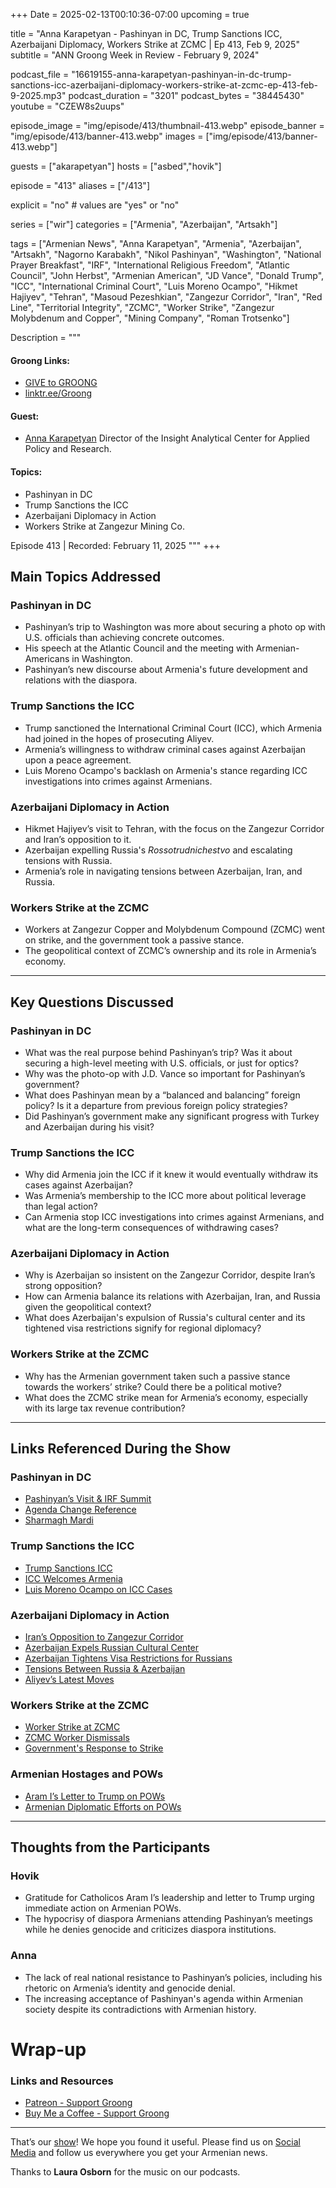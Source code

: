 +++
Date = 2025-02-13T00:10:36-07:00
upcoming = true

title = "Anna Karapetyan - Pashinyan in DC, Trump Sanctions ICC, Azerbaijani Diplomacy, Workers Strike at ZCMC | Ep 413, Feb 9, 2025"
subtitle = "ANN Groong Week in Review - February 9, 2024"

podcast_file = "16619155-anna-karapetyan-pashinyan-in-dc-trump-sanctions-icc-azerbaijani-diplomacy-workers-strike-at-zcmc-ep-413-feb-9-2025.mp3"
podcast_duration = "3201"
podcast_bytes = "38445430"
youtube = "CZEW8s2uups"

episode_image = "img/episode/413/thumbnail-413.webp"
episode_banner = "img/episode/413/banner-413.webp"
images = ["img/episode/413/banner-413.webp"]

guests = ["akarapetyan"]
hosts = ["asbed","hovik"]

episode = "413"
aliases = ["/413"]

explicit = "no" # values are "yes" or "no"

series = ["wir"]
categories = ["Armenia", "Azerbaijan", "Artsakh"]

tags = ["Armenian News", "Anna Karapetyan", "Armenia", "Azerbaijan", "Artsakh", "Nagorno Karabakh", "Nikol Pashinyan", "Washington", "National Prayer Breakfast", "IRF", "International Religious Freedom", "Atlantic Council", "John Herbst", "Armenian American", "JD Vance", "Donald Trump", "ICC", "International Criminal Court", "Luis Moreno Ocampo", "Hikmet Hajiyev", "Tehran", "Masoud Pezeshkian", "Zangezur Corridor", "Iran", "Red Line", "Territorial Integrity", "ZCMC", "Worker Strike", "Zangezur Molybdenum and Copper", "Mining Company", "Roman Trotsenko"]


Description = """

#### Groong Links:
* [GIVE to GROONG](https://podcasts.groong.org/donate)
* [linktr.ee/Groong](https://linktr.ee/groong)

#### Guest:
* [Anna Karapetyan](/guest/akarapetyan) Director of the Insight Analytical Center for Applied Policy and Research.

#### Topics:
* Pashinyan in DC
* Trump Sanctions the ICC
* Azerbaijani Diplomacy in Action
* Workers Strike at Zangezur Mining Co.

Episode 413 | Recorded: February 11, 2025
"""
+++

## **Main Topics Addressed**  

### **Pashinyan in DC**  
- Pashinyan’s trip to Washington was more about securing a photo op with U.S. officials than achieving concrete outcomes.  
- His speech at the Atlantic Council and the meeting with Armenian-Americans in Washington.  
- Pashinyan’s new discourse about Armenia's future development and relations with the diaspora.  

### **Trump Sanctions the ICC**  
- Trump sanctioned the International Criminal Court (ICC), which Armenia had joined in the hopes of prosecuting Aliyev.  
- Armenia’s willingness to withdraw criminal cases against Azerbaijan upon a peace agreement.  
- Luis Moreno Ocampo's backlash on Armenia's stance regarding ICC investigations into crimes against Armenians.  

### **Azerbaijani Diplomacy in Action**  
- Hikmet Hajiyev’s visit to Tehran, with the focus on the Zangezur Corridor and Iran’s opposition to it.  
- Azerbaijan expelling Russia's *Rossotrudnichestvo* and escalating tensions with Russia.  
- Armenia’s role in navigating tensions between Azerbaijan, Iran, and Russia.  

### **Workers Strike at the ZCMC**  
- Workers at Zangezur Copper and Molybdenum Compound (ZCMC) went on strike, and the government took a passive stance.  
- The geopolitical context of ZCMC’s ownership and its role in Armenia’s economy.  

---

## **Key Questions Discussed**  

### **Pashinyan in DC**  
- What was the real purpose behind Pashinyan’s trip? Was it about securing a high-level meeting with U.S. officials, or just for optics?  
- Why was the photo-op with J.D. Vance so important for Pashinyan’s government?  
- What does Pashinyan mean by a “balanced and balancing” foreign policy? Is it a departure from previous foreign policy strategies?  
- Did Pashinyan’s government make any significant progress with Turkey and Azerbaijan during his visit?  

### **Trump Sanctions the ICC**  
- Why did Armenia join the ICC if it knew it would eventually withdraw its cases against Azerbaijan?  
- Was Armenia’s membership to the ICC more about political leverage than legal action?  
- Can Armenia stop ICC investigations into crimes against Armenians, and what are the long-term consequences of withdrawing cases?  

### **Azerbaijani Diplomacy in Action**  
- Why is Azerbaijan so insistent on the Zangezur Corridor, despite Iran’s strong opposition?  
- How can Armenia balance its relations with Azerbaijan, Iran, and Russia given the geopolitical context?  
- What does Azerbaijan's expulsion of Russia's cultural center and its tightened visa restrictions signify for regional diplomacy?  

### **Workers Strike at the ZCMC**  
- Why has the Armenian government taken such a passive stance towards the workers’ strike? Could there be a political motive?  
- What does the ZCMC strike mean for Armenia’s economy, especially with its large tax revenue contribution?  

---

## **Links Referenced During the Show**  

### **Pashinyan in DC**  
- [Pashinyan’s Visit & IRF Summit](https://verelq.am/hy/node/156254)  
- [Agenda Change Reference](https://x.com/HovikYerevan/status/1887542072841757012)  
- [Sharmagh Mardi](https://www.cftjustice.org/warrior-of-the-month-sharmagh-mardi/)  

### **Trump Sanctions the ICC**  
- [Trump Sanctions ICC](https://www.bbc.com/news/articles/cx2p19l24g2o)  
- [ICC Welcomes Armenia](https://www.icc-cpi.int/news/international-criminal-court-welcomes-armenia-new-state-party)  
- [Luis Moreno Ocampo on ICC Cases](https://en.armradio.am/2025/02/06/armenia-cannot-stop-investigation-of-crimes-against-armenians-at-icc-ocampo/)  

### **Azerbaijani Diplomacy in Action**  
- [Iran’s Opposition to Zangezur Corridor](https://asbarez.com/so-called-zangezur-corridor-is-detrimental-for-both-iran-and-armenia-tehran-says/)  
- [Azerbaijan Expels Russian Cultural Center](https://www.azatutyun.am/a/33302830.html)  
- [Azerbaijan Tightens Visa Restrictions for Russians](https://www.azatutyun.am/a/33301672.html)  
- [Tensions Between Russia & Azerbaijan](https://news.am/eng/news/865090.html)  
- [Aliyev’s Latest Moves](https://www.azatutyun.am/a/33305534.html)  

### **Workers Strike at the ZCMC**  
- [Worker Strike at ZCMC](https://www.azatutyun.am/a/33307193.html)  
- [ZCMC Worker Dismissals](https://www.azatutyun.am/a/33305534.html)  
- [Government's Response to Strike](https://www.azatutyun.am/a/33301672.html)  

### **Armenian Hostages and POWs**  
- [Aram I’s Letter to Trump on POWs](https://168.am/2025/02/07/2164882.html)  
- [Armenian Diplomatic Efforts on POWs](https://www.armenpress.am/en/article/1211516.html)  

---

## **Thoughts from the Participants**  

### **Hovik**  
- Gratitude for Catholicos Aram I’s leadership and letter to Trump urging immediate action on Armenian POWs.  
- The hypocrisy of diaspora Armenians attending Pashinyan’s meetings while he denies genocide and criticizes diaspora institutions.  

### **Anna**  
- The lack of real national resistance to Pashinyan’s policies, including his rhetoric on Armenia’s identity and genocide denial.  
- The increasing acceptance of Pashinyan's agenda within Armenian society despite its contradictions with Armenian history.  



# Wrap-up

### **Links and Resources**

* [Patreon - Support Groong](https://www.patreon.com/ann_groong)
* [Buy Me a Coffee - Support Groong](https://www.buymeacoffee.com/groong)

---

That’s our [show](https://podcasts.groong.org/)! We hope you found it useful. Please find us on [Social Media](https://linktr.ee/groong) and follow us everywhere you get your Armenian news.

Thanks to **Laura Osborn** for the music on our podcasts.
